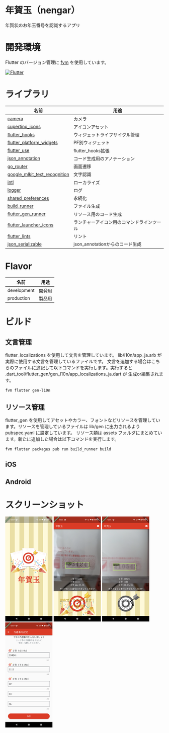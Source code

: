 # 年賀玉（nengar）

年賀状のお年玉番号を認識するアプリ

# 開発環境
Flutter のバージョン管理に [fvm](https://github.com/fluttertools/fvm) を使用しています。

[![Flutter](https://img.shields.io/badge/Flutter-3.0.0-aqua.svg)](https://developer.apple.com/jp/xcode/)

# ライブラリ

| 名前 | 用途 |
|-----|-----|
| [camera](https://pub.dev/packages/camera) | カメラ |
| [cupertino_icons](https://pub.dev/packages/cupertino_icons) | アイコンアセット |
| [flutter_hooks](https://pub.dev/packages/flutter_hooks) | ウィジェットライフサイクル管理 |
| [flutter_platform_widgets](https://pub.dev/packages/flutter_platform_widgets) | PF別ウィジェット |
| [flutter_use](https://pub.dev/packages/flutter_use) | flutter_hooks拡張 |
| [json_annotation](https://pub.dev/packages/json_annotation) | コード生成用のアノテーション |
| [go_router](https://pub.dev/packages/go_router) | 画面遷移 |
| [google_mlkit_text_recognition](https://pub.dev/packages/google_mlkit_text_recognition) | 文字認識 |
| [intl](https://pub.dev/packages/intl) | ローカライズ |
| [logger](https://pub.dev/packages/logger) | ログ |
| [shared_preferences](https://pub.dev/packages/shared_preferences) | 永続化 |
| [build_runner](https://pub.dev/packages/build_runner) | ファイル生成 |
| [flutter_gen_runner](https://pub.dev/packages/flutter_gen_runner) | リソース用のコード生成 |
| [flutter_launcher_icons](https://pub.dev/packages/flutter_launcher_icons) | ランチャーアイコン用のコマンドラインツール |
| [flutter_lints](https://pub.dev/packages/flutter_lints) | リント |
| [json_serializable](https://pub.dev/packages/json_serializable) | json_annotationからのコード生成 |

# Flavor

| 名前 | 用途 |
|---|---|
| development | 開発用 |
| production | 製品用 |

# ビルド

## 文言管理

flutter_localizations を使用して文言を管理しています。 lib/l10n/app_ja.arb が実際に使用する文言を管理しているファイルです。
文言を追加する場合はこちらのファイルに追記して以下コマンドを実行します。実行すると .dart_tool/flutter_gen/gen_l10n/app_localizations_ja.dart
が 生成or編集されます。

```
fvm flutter gen-l10n
```

## リソース管理

flutter_gen を使用してアセットやカラー、フォントなどリソースを管理しています。リソースを管理しているファイルは lib/gen に出力されるよう pubspec.yaml
に設定しています。 リソース類は assets フォルダにまとめています。新たに追加した場合は以下コマンドを実行します。

```
fvm flutter packages pub run build_runner build
```

## iOS

## Android

# スクリーンショット

<img src="screenshot/1_splash.png" width="150"> <img src="screenshot/2_recognize_01.png" width="150"> <img src="screenshot/3_recognize_02.png" width="150"> <img src="screenshot/4_edit.png" width="150">